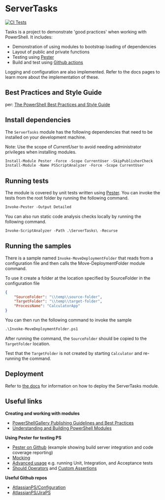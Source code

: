 # ServerTasks

[![CI Tests](https://github.com/dneimke/tasks/actions/workflows/run-build.yml/badge.svg)](https://github.com/dneimke/tasks/actions/workflows/run-build.yml)

Tasks is a project to demonstrate 'good practices' when working with PowerShell. It includes:

- Demonstration of using modules to bootstrap loading of dependencies
- Layout of public and private functions
- Testing using [Pester](https://pester.dev/)
- Build and test using [Github actions](https://docs.github.com/en/actions/automating-builds-and-tests/building-and-testing-powershell)


Logging and configuration are also implemented. Refer to the docs pages to learn more about the implementation of these.

## Best Practices and Style Guide

per: [The PowerShell Best Practices and Style Guide](https://github.com/PoshCode/PowerShellPracticeAndStyle)

## Install dependencies

The `ServerTasks` module has the following dependencies that need to be installed on your development machine.

Note: Use the scope of _CurrentUser_ to avoid needing administrator privileges when installing modules.

```ps
Install-Module Pester -Force -Scope CurrentUser -SkipPublisherCheck
Install-Module -Name PSScriptAnalyzer -Force -Scope CurrentUser
```

## Running tests

The module is covered by unit tests written using [Pester](https://github.com/pester/Pester). You can invoke the tests from the root folder by running the following command.

```ps
Invoke-Pester -Output Detailed
```

You can also run static code analysis checks locally by running the following command.

```ps
Invoke-ScriptAnalyzer -Path .\ServerTasks\ -Recurse
```

## Running the samples

There is a sample named `Invoke-MoveDeploymentFolder` that reads from a configuration file and then calls the Move-DeploymentFolder module command.

To use it create a folder at the location specified by SourceFolder in the configuration file

```json
{
    "SourceFolder": "\\temp\\source-folder",
    "TargetFolder": "\\temp\\target-folder",
    "ProcessName": "CalculatorApp"
}
```

You can then run the following command to invoke the sample

```ps
.\Invoke-MoveDeploymentFolder.ps1
```

After running the command, the `SourceFolder` should be copied to the `TargetFolder` location.

Test that the `TargetFolder` is not created by starting `Calculator` and re-running the command.

## Deployment

Refer to [the docs](./docs/deployment.md) for information on how to deploy the ServerTasks module.

## Useful links

**Creating and working with modules**
- [PowerShellGallery Publishing Guidelines and Best Practices](https://learn.microsoft.com/en-us/powershell/scripting/gallery/concepts/publishing-guidelines?view=powershell-7.3)
- [Understanding and Building PowerShell Modules](https://adamtheautomator.com/powershell-modules)

**Using Pester for testing PS**
- [Pester on Github](https://github.com/pester/Pester) (example showing build server integration and code coverage reporting)
- [Mocking](https://dev.to/azure/test-your-powershell-code-with-pester-4hlc)
- [Advanced usage](https://www.red-gate.com/simple-talk/sysadmin/powershell/advanced-testing-of-your-powershell-code-with-pester/) e.g. running Unit, Integration, and Acceptance tests
- [Should Operators](https://pester.dev/docs/assertions/) and [Custom Assertions](
https://pester.dev/docs/assertions/custom-assertions)


**Useful Github repos**
- [AtlassianPS/Configuration](https://github.com/AtlassianPS/Configuration)
- [AtlassianPS/JiraPS](https://github.com/AtlassianPS/JiraPS)
